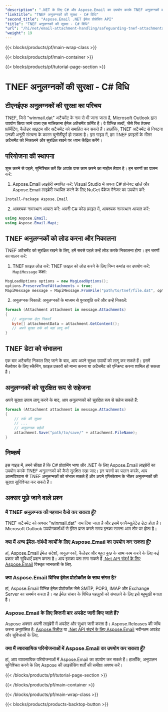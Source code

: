 ```yaml
---
"description": ".NET के लिए C# और Aspose.Email का उपयोग करके TNEF अनुलग्नकों को सुरक्षित रखने का तरीका जानें। स्रोत कोड सहित चरण-दर-चरण मार्गदर्शिका।"
"linktitle": "TNEF अनुलग्नकों की सुरक्षा - C# विधि"
"second_title": "Aspose.Email .NET ईमेल प्रोसेसिंग API"
"title": "TNEF अनुलग्नकों की सुरक्षा - C# विधि"
"url": "/hi/net/email-attachment-handling/safeguarding-tnef-attachments-csharp-method/"
"weight": 19
---
```


{{< blocks/products/pf/main-wrap-class >}}

{{< blocks/products/pf/main-container >}}

{{< blocks/products/pf/tutorial-page-section >}}

# TNEF अनुलग्नकों की सुरक्षा - C# विधि


## टीएनईएफ अनुलग्नकों की सुरक्षा का परिचय

TNEF, जिसे "winmail.dat" अटैचमेंट के नाम से भी जाना जाता है, Microsoft Outlook द्वारा उपयोग किया जाने वाला एक मालिकाना ईमेल अटैचमेंट फ़ॉर्मेट है। वे विभिन्न तत्वों, जैसे रिच टेक्स्ट फ़ॉर्मेटिंग, कैलेंडर आइटम और अटैचमेंट को समाहित कर सकते हैं। हालाँकि, TNEF अटैचमेंट से निपटना उनकी अनूठी संरचना के कारण चुनौतीपूर्ण हो सकता है। इस गाइड में, हम TNEF फ़ाइलों के भीतर अटैचमेंट को निकालने और सुरक्षित रखने पर ध्यान केंद्रित करेंगे।

## परियोजना की स्थापना

शुरू करने से पहले, सुनिश्चित करें कि आपके पास काम करने का माहौल तैयार है। इन चरणों का पालन करें:

1. Aspose.Email लाइब्रेरी स्थापित करें: Visual Studio में अपना C# प्रोजेक्ट खोलें और Aspose.Email लाइब्रेरी स्थापित करने के लिए NuGet पैकेज मैनेजर का उपयोग करें:

```bash
Install-Package Aspose.Email
```

2. आवश्यक नामस्थान आयात करें: अपनी C# कोड फ़ाइल में, आवश्यक नामस्थान आयात करें:

```csharp
using Aspose.Email;
using Aspose.Email.Mapi;
```

## TNEF अनुलग्नकों को लोड करना और निकालना

TNEF अटैचमेंट को सुरक्षित रखने के लिए, हमें सबसे पहले उन्हें लोड करके निकालना होगा। इन चरणों का पालन करें:

1. TNEF फ़ाइल लोड करें: TNEF फ़ाइल को लोड करने के लिए निम्न कमांड का उपयोग करें: `MapiMessage` कक्षा:

```csharp
MsgLoadOptions options = new MsgLoadOptions();
options.PreserveTnefAttachments = true;
MapiMessage message = MapiMessage.FromFile("path/to/tnef/file.dat", options);
```

2. अनुलग्नक निकालें: अनुलग्नकों के माध्यम से पुनरावृति करें और उन्हें निकालें:

```csharp
foreach (Attachment attachment in message.Attachments)
{
   // अनुलग्नक डेटा निकालें
   byte[] attachmentData = attachment.GetContent();
   // अपने सुरक्षा तर्क को यहां लागू करें
}
```

## TNEF डेटा को संभालना

एक बार अटैचमेंट निकाल लिए जाने के बाद, आप अपने सुरक्षा उपायों को लागू कर सकते हैं। इसमें मैलवेयर के लिए स्कैनिंग, फ़ाइल प्रकारों को मान्य करना या अटैचमेंट को एन्क्रिप्ट करना शामिल हो सकता है।

## अनुलग्नकों को सुरक्षित रूप से सहेजना

अपने सुरक्षा उपाय लागू करने के बाद, आप अनुलग्नकों को सुरक्षित रूप से सहेज सकते हैं:

```csharp
foreach (Attachment attachment in message.Attachments)
{
    // तर्क की सुरक्षा
    // ...
    // अनुलग्नक सहेजें
    attachment.Save("path/to/save/" + attachment.FileName);
}
```

## निष्कर्ष

इस गाइड में, हमने सीखा है कि C# प्रोग्रामिंग भाषा और .NET के लिए Aspose.Email लाइब्रेरी का उपयोग करके TNEF अनुलग्नकों को कैसे सुरक्षित रखा जाए। इन चरणों का पालन करके, आप आत्मविश्वास से TNEF अनुलग्नकों को संभाल सकते हैं और अपने एप्लिकेशन के भीतर अनुलग्नकों की सुरक्षा सुनिश्चित कर सकते हैं।

## अक्सर पूछे जाने वाले प्रश्न

### मैं TNEF अनुलग्नक की पहचान कैसे कर सकता हूँ?

TNEF अटैचमेंट को अक्सर "winmail.dat" नाम दिया जाता है और इसमें एनकैप्सुलेटेड डेटा होता है। Microsoft Outlook उपयोगकर्ताओं से ईमेल प्राप्त करते समय इनका सामना आम तौर पर होता है।

### क्या मैं अन्य ईमेल-संबंधी कार्यों के लिए Aspose.Email का उपयोग कर सकता हूँ?

हां, Aspose.Email ईमेल संदेशों, अनुलग्नकों, कैलेंडर और बहुत कुछ के साथ काम करने के लिए कई प्रकार की सुविधाएँ प्रदान करता है। आप इसका पता लगा सकते हैं [.Net API संदर्भ के लिए Aspose.Email](https://reference.aspose.com/email/net) विस्तृत जानकारी के लिए.

### क्या Aspose.Email विभिन्न ईमेल प्रोटोकॉल के साथ संगत है?

हां, Aspose.Email विभिन्न ईमेल प्रोटोकॉल जैसे SMTP, POP3, IMAP और Exchange Server का समर्थन करता है। यह ईमेल संचार के विभिन्न पहलुओं को संभालने के लिए इसे बहुमुखी बनाता है।

### Aspose.Email के लिए कितनी बार अपडेट जारी किए जाते हैं?

Aspose अक्सर अपनी लाइब्रेरी में अपडेट और सुधार जारी करता है। Aspose.Releases की जाँच करना अनुशंसित है: [Aspose.रिलीज़](https://releases.aspose.com/email/net/) या [.Net API संदर्भ के लिए Aspose.Email](https://reference.aspose.com/email/net) नवीनतम अपडेट और सुविधाओं के लिए.

### क्या मैं व्यावसायिक परियोजनाओं में Aspose.Email का उपयोग कर सकता हूँ?

हां, आप व्यावसायिक परियोजनाओं में Aspose.Email का उपयोग कर सकते हैं। हालाँकि, अनुपालन सुनिश्चित करने के लिए Aspose की लाइसेंसिंग शर्तों की समीक्षा अवश्य करें।

{{< /blocks/products/pf/tutorial-page-section >}}

{{< /blocks/products/pf/main-container >}}

{{< /blocks/products/pf/main-wrap-class >}}

{{< blocks/products/products-backtop-button >}}